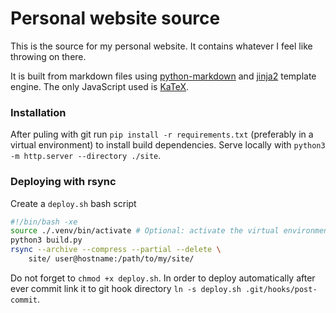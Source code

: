 # Personal website source
This is the source for my personal website. It contains whatever I feel like throwing on there.

It is built from markdown files using [python-markdown](https://pypi.org/project/Markdown/) and
[jinja2](https://pypi.org/project/Jinja2/) template engine. The only JavaScript used is [KaTeX](https://katex.org/).

### Installation
After puling with git run `pip install -r requirements.txt` (preferably in a virtual environment) to install build dependencies.
Serve locally with `python3 -m http.server --directory ./site`.

### Deploying with rsync
Create a `deploy.sh` bash script 
```bash
#!/bin/bash -xe
source ./.venv/bin/activate # Optional: activate the virtual environment
python3 build.py
rsync --archive --compress --partial --delete \
    site/ user@hostname:/path/to/my/site/
```
Do not forget to `chmod +x deploy.sh`. In order to deploy automatically after ever commit link it to git hook directory
`ln -s deploy.sh .git/hooks/post-commit`.
